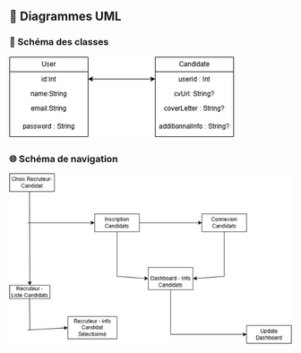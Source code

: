 ## 📁 Diagrammes UML

### 🔷 Schéma des classes
![UML Classes](./docs/uml_classes.png)

### 🌐 Schéma de navigation
![Routes](./docs/routes.png)